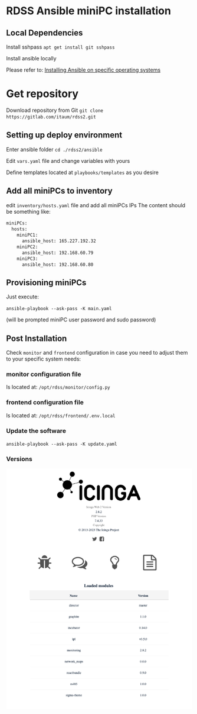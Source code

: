 # RDSS Ansible miniPC installation



## Local Dependencies



Install sshpass `apt get install git sshpass`

Install ansible locally

Please refer to:
[Installing Ansible on specific operating systems](https://docs.ansible.com/ansible/latest/installation_guide/intro_installation.html#installing-ansible-on-specific-operating-systems)


# Get repository
Download repository from Git `git clone https://gitlab.com/itaum/rdss2.git`


## Setting up deploy environment
Enter ansible folder ``cd ./rdss2/ansible``

Edit `vars.yaml` file and change variables with yours

Define templates located at `playbooks/templates` as you desire

## Add all miniPCs to inventory

edit `inventory/hosts.yaml` file and add all miniPCs IPs
The content should be something like:

```
miniPCs:
  hosts:
    miniPC1:
      ansible_host: 165.227.192.32
    miniPC2:
      ansible_host: 192.168.60.79
    miniPC3:
      ansible_host: 192.168.60.80
```

## Provisioning miniPCs

Just execute:

`ansible-playbook --ask-pass -K main.yaml`

(will be prompted miniPC user password and sudo password)

## Post Installation

Check `monitor` and `frontend` configuration in case you need to adjust them to your specific system needs:

### monitor configuration file

Is located at: `/opt/rdss/monitor/config.py`

### frontend configuration file

Is located at: `/opt/rdss/frontend/.env.local`

### Update the software

`ansible-playbook --ask-pass -K update.yaml`

### Versions

![Versions](image.png)
